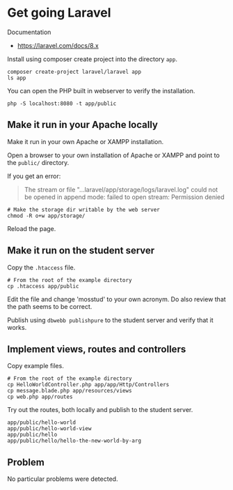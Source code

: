 Get going Laravel
====================

Documentation

* https://laravel.com/docs/8.x

Install using composer create project into the directory `app`.

```
composer create-project laravel/laravel app
ls app
```

You can open the PHP built in webserver to verify the installation.

```
php -S localhost:8080 -t app/public
```



Make it run in your Apache locally
-----------------------

Make it run in your own Apache or XAMPP installation.

Open a browser to your own installation of Apache or XAMPP and point to the `public/` directory.

If you get an error:

> The stream or file "...laravel/app/storage/logs/laravel.log" could not be opened in append mode: failed to open stream: Permission denied

```
# Make the storage dir writable by the web server
chmod -R o+w app/storage/
```

Reload the page.



Make it run on the student server
-----------------------

Copy the `.htaccess` file.

```
# From the root of the example directory
cp .htaccess app/public
```

Edit the file and change 'mosstud' to your own acronym. Do also review that the path seems to be correct.

Publish using `dbwebb publishpure` to the student server and verify that it works.



Implement views, routes and controllers
-----------------------

Copy example files.

```
# From the root of the example directory
cp HelloWorldController.php app/app/Http/Controllers
cp message.blade.php app/resources/views
cp web.php app/routes
```

<!--
Unclear if this is needed.

Always clear the cache when updating your routes.

```
cd app
php artisan route:cache
```
-->

Try out the routes, both locally and publish to the student server.

```
app/public/hello-world
app/public/hello-world-view
app/public/hello
app/public/hello/hello-the-new-world-by-arg
```



Problem
-----------------------

No particular problems were detected.
